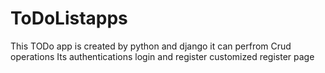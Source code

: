 # ToDoListapps
This TODo app is created by python and django 
it can perfrom Crud operations
Its authentications login and register 
customized register page
